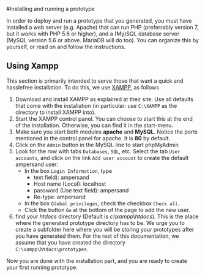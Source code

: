 #Installing and running a prototype

In order to deploy and run a prototype that you generated, you must have installed a web server (e.g. Apache) that can run PHP (preferrably version 7, but it works with PHP 5.6 or higher), and a (My)SQL database server (MySQL version 5.6 or above. MariaDB will do too). You can organize this by yourself, or read on and follow the instructions.

## Using Xampp
This section is primarily intended to serve those that want a quick and hasslefree installation. To do this, we use [XAMPP](https://www.apachefriends.org/index.html), as follows

  1. Download and install XAMPP as explained at their site. Use all defaults that come with the installation (in particular: use `C:\XAMPP` as the directory to install XAMPP into).
  2. Start the XAMPP control panel. You can choose to start this at the end of the installation. Otherwise, you can find it in the start-menu. 
  3. Make sure you start both modules **apache** and **MySQL**. Notice the ports mentioned in the control panel for apache. It is **80** by default.
  4. Click on the `Admin` button in the MySQL line to start phpMyAdmin
  5. Look for the row with tabs `Databases`, `SQL`, etc. Select the tab `User accounts`, and click on the link `Add user account` to create the default ampersand user:
     * In the box `Login Information`, type
         * text field): ampersand
         * Host name (Local): localhost
         * password (Use text field): ampersand
         * Re-type: ampersand
     * In the box `Global privileges`, check the checkbox `Check all`.
     * Click the button `Go` at the bottom of the page to add the new user.
  5. find your *htdocs* directory (Default is *c:\xampp\htdocs*). This is the place where the generated prototype directory has to be. We urge you to create a subfolder here where you will be storing your prototypes after you have generated them. For the rest of this documentation, we assume that you have created the directory `C:\xampp\htdocs\prototypes`.

Now you are done with the installation part, and you are ready to create your first running prototype.


